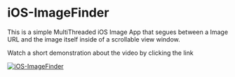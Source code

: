 # iOS-ImageFinder
This is a simple MultiThreaded iOS Image App that segues between a Image URL and the image itself inside of a scrollable view window.


Watch a short demonstration about the video by clicking the link

[![iOS-ImageFinder](https://img.youtube.com/vi/5BNmcVOgL-o/0.jpg)](https://www.youtube.com/watch?v=5BNmcVOgL-o&feature=youtu.be)
